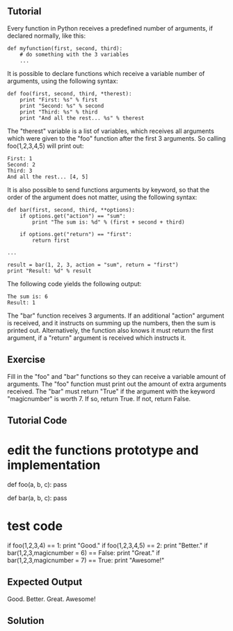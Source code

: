 Tutorial
--------

Every function in Python receives a predefined number of arguments, if declared normally, like this:

    def myfunction(first, second, third):
        # do something with the 3 variables
        ...

It is possible to declare functions which receive a variable number of arguments, using the following syntax:

    def foo(first, second, third, *therest):
        print "First: %s" % first
        print "Second: %s" % second
        print "Third: %s" % third
        print "And all the rest... %s" % therest

The "therest" variable is a list of variables, which receives all arguments which were given to the "foo" function after the first 3 arguments. So calling foo(1,2,3,4,5) will print out:

    First: 1
    Second: 2
    Third: 3
    And all the rest... [4, 5]

It is also possible to send functions arguments by keyword, so that the order of the argument does not matter, using the following syntax:

    def bar(first, second, third, **options):
        if options.get("action") == "sum":
            print "The sum is: %d" % (first + second + third)

        if options.get("return") == "first":
            return first

    ...

    result = bar(1, 2, 3, action = "sum", return = "first")
    print "Result: %d" % result

The following code yields the following output:

    The sum is: 6
    Result: 1

The "bar" function receives 3 arguments. If an additional "action" argument is received, and it instructs on summing up the numbers, then the sum is printed out. Alternatively, the function also knows it must return the first argument, if a "return" argument is received which instructs it.

Exercise
--------

Fill in the "foo" and "bar" functions so they can receive a variable amount of arguments. 
The "foo" function must print out the amount of extra arguments received. 
The "bar" must return "True" if the argument with the keyword "magicnumber" is worth 7. If so, return True. If not, return False.

Tutorial Code
-------------

# edit the functions prototype and implementation
def foo(a, b, c):
    pass

def bar(a, b, c):
    pass


# test code
if foo(1,2,3,4) == 1:
    print "Good."
if foo(1,2,3,4,5) == 2:
    print "Better."
if bar(1,2,3,magicnumber = 6) == False:
    print "Great."
if bar(1,2,3,magicnumber = 7) == True:
    print "Awesome!"

Expected Output
---------------
Good.
Better.
Great.
Awesome!

Solution
--------